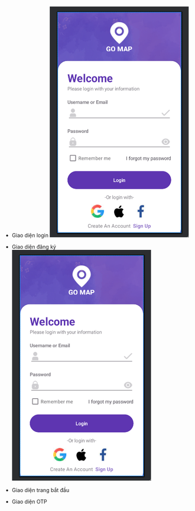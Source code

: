- Giao diện login
  ![Alt text](image.png)
- Giao diện đăng ký
  ![Alt text](image.png)
- Giao diện trang bắt đầu

- Giao diện OTP
